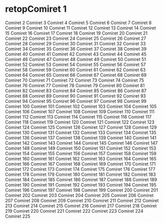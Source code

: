 # retopComiret 1
Comiret 2
Comiret 3
Comiret 4
Comiret 5
Comiret 6
Comiret 7
Comiret 8
Comiret 9
Comiret 10
Comiret 11
Comiret 12
Comiret 13
Comiret 14
Comiret 15
Comiret 16
Comiret 17
Comiret 18
Comiret 19
Comiret 20
Comiret 21
Comiret 22
Comiret 23
Comiret 24
Comiret 25
Comiret 26
Comiret 27
Comiret 28
Comiret 29
Comiret 30
Comiret 31
Comiret 32
Comiret 33
Comiret 34
Comiret 35
Comiret 36
Comiret 37
Comiret 38
Comiret 39
Comiret 40
Comiret 41
Comiret 42
Comiret 43
Comiret 44
Comiret 45
Comiret 46
Comiret 47
Comiret 48
Comiret 49
Comiret 50
Comiret 51
Comiret 52
Comiret 53
Comiret 54
Comiret 55
Comiret 56
Comiret 57
Comiret 58
Comiret 59
Comiret 60
Comiret 61
Comiret 62
Comiret 63
Comiret 64
Comiret 65
Comiret 66
Comiret 67
Comiret 68
Comiret 69
Comiret 70
Comiret 71
Comiret 72
Comiret 73
Comiret 74
Comiret 75
Comiret 76
Comiret 77
Comiret 78
Comiret 79
Comiret 80
Comiret 81
Comiret 82
Comiret 83
Comiret 84
Comiret 85
Comiret 86
Comiret 87
Comiret 88
Comiret 89
Comiret 90
Comiret 91
Comiret 92
Comiret 93
Comiret 94
Comiret 95
Comiret 96
Comiret 97
Comiret 98
Comiret 99
Comiret 100
Comiret 101
Comiret 102
Comiret 103
Comiret 104
Comiret 105
Comiret 106
Comiret 107
Comiret 108
Comiret 109
Comiret 110
Comiret 111
Comiret 112
Comiret 113
Comiret 114
Comiret 115
Comiret 116
Comiret 117
Comiret 118
Comiret 119
Comiret 120
Comiret 121
Comiret 122
Comiret 123
Comiret 124
Comiret 125
Comiret 126
Comiret 127
Comiret 128
Comiret 129
Comiret 130
Comiret 131
Comiret 132
Comiret 133
Comiret 134
Comiret 135
Comiret 136
Comiret 137
Comiret 138
Comiret 139
Comiret 140
Comiret 141
Comiret 142
Comiret 143
Comiret 144
Comiret 145
Comiret 146
Comiret 147
Comiret 148
Comiret 149
Comiret 150
Comiret 151
Comiret 152
Comiret 153
Comiret 154
Comiret 155
Comiret 156
Comiret 157
Comiret 158
Comiret 159
Comiret 160
Comiret 161
Comiret 162
Comiret 163
Comiret 164
Comiret 165
Comiret 166
Comiret 167
Comiret 168
Comiret 169
Comiret 170
Comiret 171
Comiret 172
Comiret 173
Comiret 174
Comiret 175
Comiret 176
Comiret 177
Comiret 178
Comiret 179
Comiret 180
Comiret 181
Comiret 182
Comiret 183
Comiret 184
Comiret 185
Comiret 186
Comiret 187
Comiret 188
Comiret 189
Comiret 190
Comiret 191
Comiret 192
Comiret 193
Comiret 194
Comiret 195
Comiret 196
Comiret 197
Comiret 198
Comiret 199
Comiret 200
Comiret 201
Comiret 202
Comiret 203
Comiret 204
Comiret 205
Comiret 206
Comiret 207
Comiret 208
Comiret 209
Comiret 210
Comiret 211
Comiret 212
Comiret 213
Comiret 214
Comiret 215
Comiret 216
Comiret 217
Comiret 218
Comiret 219
Comiret 220
Comiret 221
Comiret 222
Comiret 223
Comiret 224
Comiret 225
